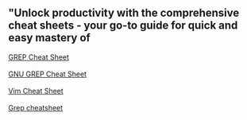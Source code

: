 ## "Unlock productivity with the comprehensive cheat sheets - your go-to guide for quick and easy mastery of 

[GREP Cheat Sheet](https://staff.washington.edu/weller/grep.html)
<br></br>
[GNU GREP Cheat Sheet](https://devhints.io/grep)
<br></br>
[Vim Cheat Sheet](https://devhints.io/vim)
<br></br>
[Grep cheatsheet](https://quickref.me/grep.html)
<br></br>
[]()
<br></br>
[]()
<br></br>
[]()
<br></br>
[]()
<br></br>
[]()
<br></br>
[]()
<br></br>
[]()
<br></br>
[]()
